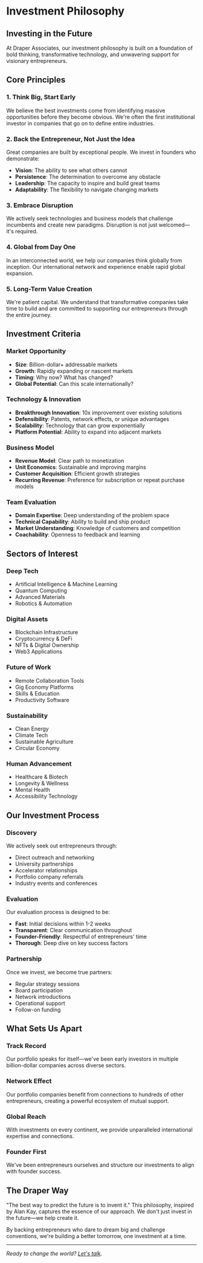 # Investment Philosophy

## Investing in the Future

At Draper Associates, our investment philosophy is built on a foundation of bold thinking, transformative technology, and unwavering support for visionary entrepreneurs.

## Core Principles

### 1. **Think Big, Start Early**
We believe the best investments come from identifying massive opportunities before they become obvious. We're often the first institutional investor in companies that go on to define entire industries.

### 2. **Back the Entrepreneur, Not Just the Idea**
Great companies are built by exceptional people. We invest in founders who demonstrate:
- **Vision**: The ability to see what others cannot
- **Persistence**: The determination to overcome any obstacle
- **Leadership**: The capacity to inspire and build great teams
- **Adaptability**: The flexibility to navigate changing markets

### 3. **Embrace Disruption**
We actively seek technologies and business models that challenge incumbents and create new paradigms. Disruption is not just welcomed—it's required.

### 4. **Global from Day One**
In an interconnected world, we help our companies think globally from inception. Our international network and experience enable rapid global expansion.

### 5. **Long-Term Value Creation**
We're patient capital. We understand that transformative companies take time to build and are committed to supporting our entrepreneurs through the entire journey.

## Investment Criteria

### Market Opportunity
- **Size**: Billion-dollar+ addressable markets
- **Growth**: Rapidly expanding or nascent markets
- **Timing**: Why now? What has changed?
- **Global Potential**: Can this scale internationally?

### Technology & Innovation
- **Breakthrough Innovation**: 10x improvement over existing solutions
- **Defensibility**: Patents, network effects, or unique advantages
- **Scalability**: Technology that can grow exponentially
- **Platform Potential**: Ability to expand into adjacent markets

### Business Model
- **Revenue Model**: Clear path to monetization
- **Unit Economics**: Sustainable and improving margins
- **Customer Acquisition**: Efficient growth strategies
- **Recurring Revenue**: Preference for subscription or repeat purchase models

### Team Evaluation
- **Domain Expertise**: Deep understanding of the problem space
- **Technical Capability**: Ability to build and ship product
- **Market Understanding**: Knowledge of customers and competition
- **Coachability**: Openness to feedback and learning

## Sectors of Interest

### Deep Tech
- Artificial Intelligence & Machine Learning
- Quantum Computing
- Advanced Materials
- Robotics & Automation

### Digital Assets
- Blockchain Infrastructure
- Cryptocurrency & DeFi
- NFTs & Digital Ownership
- Web3 Applications

### Future of Work
- Remote Collaboration Tools
- Gig Economy Platforms
- Skills & Education
- Productivity Software

### Sustainability
- Clean Energy
- Climate Tech
- Sustainable Agriculture
- Circular Economy

### Human Advancement
- Healthcare & Biotech
- Longevity & Wellness
- Mental Health
- Accessibility Technology

## Our Investment Process

### Discovery
We actively seek out entrepreneurs through:
- Direct outreach and networking
- University partnerships
- Accelerator relationships
- Portfolio company referrals
- Industry events and conferences

### Evaluation
Our evaluation process is designed to be:
- **Fast**: Initial decisions within 1-2 weeks
- **Transparent**: Clear communication throughout
- **Founder-Friendly**: Respectful of entrepreneurs' time
- **Thorough**: Deep dive on key success factors

### Partnership
Once we invest, we become true partners:
- Regular strategy sessions
- Board participation
- Network introductions
- Operational support
- Follow-on funding

## What Sets Us Apart

### Track Record
Our portfolio speaks for itself—we've been early investors in multiple billion-dollar companies across diverse sectors.

### Network Effect
Our portfolio companies benefit from connections to hundreds of other entrepreneurs, creating a powerful ecosystem of mutual support.

### Global Reach
With investments on every continent, we provide unparalleled international expertise and connections.

### Founder First
We've been entrepreneurs ourselves and structure our investments to align with founder success.

## The Draper Way

"The best way to predict the future is to invent it." This philosophy, inspired by Alan Kay, captures the essence of our approach. We don't just invest in the future—we help create it.

By backing entrepreneurs who dare to dream big and challenge conventions, we're building a better tomorrow, one investment at a time.

---

*Ready to change the world? [Let's talk](mailto:pitch@draper.vc).*